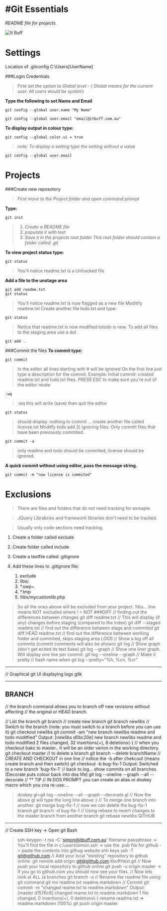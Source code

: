 #Git Essentials
==================
*README file for projects.*

![It Buff](http://www.itbuff.com.au/images/logo.png)

Settings 
========
Location of .gitconfig C:\Users\[UserName]

###Login Credentials

>_First set the option to Global level - ( Global means for the current user. All users would be system_)
  
__Type the following to set Name and Email__
	
    git config --global user.name "My Name"
	
    git config --global user.email "email@itbuff.com.au"
	
**To display output in colour type:**

    git config --global color.ui = true

>*note: To display a setting type the setting without a value*

    git config --global user.email

Projects
========
###Create new reposotory

>_First move to the Project folder and open command prompt_

**Type:**

    git init
	
>1. _Create a README file_
>2. _populate it with text_
>3. _Save it in the projects root folder_
>_This root folder should contain a folder called .git_

**To view project status type:**

    git status
	
>You'll notice readme.txt is a Untracked file

**Add a file to the unstage area**

    git add readme.txt
    git status

>You'll notice readme.txt is now flagged as a new file
>Moditify readme.txt
>Create another file todo.txt and type:

    git status
	
>Notice that readme.txt is now modified totodo is new.
>To add all files to the staging area use a dot .

    git add .

###Commit the files
**To commit type:**

    git commit

>In the editor all lines starting with # will be ignored
>On the first line just type a description for the commit.
>Example: Initial commit: created readme.txt and todo.txt files.
>*PRESS ESC* to make sure you're out of the editor mode

    :wq

>:wq this will write (save) then quit the editor

    git status

>should display: nothing to commit ...
>create another file called license.txt
>Moditfy todo add 2) ignoring files.
>Only commit files that have been previously commited.

    git commit -a

>only readme and todo should be commited, license should be ignored.

**A quick commit without using editor, pass the message string.**

    git commit -m "now license is commited"

Exclusions
==========
>There are files and folders that do not need tracking for exmaple.

>JQuery Librabries and framework libraries don't need to be tracked.

>Usually only code sections need tracking.

1. Create a folder called exclude

2. Create folder called include

3. Create a textfile called .gitignore

4. Add these lines to .gitignore file:

    1. exclude
    2. libs/*.*
    3. *.swp~
    4. *.tmp
    5. !libs/mycustomlib.php
	
>So all the ones above will be excluded from your project.
>!libs... line means NOT excluded
>where ! = NOT
###DIFF
// finding out the differences between changes
git diff readme.txt
// This will display (if any) changes before staging (compared to the index)
git diff --staged readme.txt
// find out the difference between stage and commited
git diff HEAD readme.txt
// find out the difference between working folder and commited, skips staging area
LOGS
// Show a log off all commits (commit comments will also be shown)
git log
// Show graph (don't get ecited its text base)
git log --graph
// Show one liner graph. Will display one line per commit.
git log --oneline --graph
// Make it pretty
//               hash name when
git log --pretty="%h, %cn, %cr"
****
// Graphical git UI displaying logs
gitk  
****
BRANCH
------
// the branch command allows you to branch off new revisions without affecting 
// the original or HEAD branch.

// List the branch
git branch
// create new branch
git branch newlibs
// Switch to the branch (note: you must switch to a branch before you can use it)
git checkout newlibs
git commit -am "new branch newlibs readme and todo moditfied"
Output:
[newlibs d0bc20e] new branch newlibs readme and todo moditfied
2 files changed, 32 insertions(+), 8 deletions(-)
// when you checkout bakc to master.. It will be an older verion in the working directory.
git checkout master
// to delete a branch
git branch --delete branchName
// CREATE AND CHECKOUT in one line
// notice the -b after chekcout (means create branch and then switch)
git checkout -b bug-fix-1
Output:
Switched to a new branch 'bug-fix-1'
// back to log... show commits on all branches (Decorate puts colour back into dos life)
git log --oneline --graph --all --decorate
// ** TIP
// IN DOS PROMPT you can create an alias or doskey macro which you cna re-use:...
> doskey gl=git log --oneline --all --graph --decorate
> gl
// Now the above gl will type the long line above :)
// To merge one branch into another:
git merge bug-fix-1
// now we can delete the bug-fix-1 branch
git branch -d bug-fix-1
// Using rebase to revert changes to the master branch from another branch
git rebase newlibs
GITHUB
------
// Create SSH key
-> Open git Bash
 > ssh-keygen -t rsa -C 'simon@itbuff.com.au'
> filename
> passphrase
-> You'll find the file in c:\users\simon\.ssh
-> use the .pub file for github
-> paste the contents into githug website shh keys
 > ssh -T git@github.com
 // Add your local "existing" repository to github online.
 > git remote add origin git@github.com:itbuff/test.git
 // Now push your local repository to github online
 > git push -u origin master
-> If you go to github.com you should now see your files.
// Now lets look at ALL /a branches
 > git branch -a
// Rename the readme file using git command 
 > git mv readme.txt readme.markdown
// Commit
 > git commit -m "changed reame.txt to readme.markdown"
Output:
[master d1576c6] changed reame.txt to readme.markdown
1 file changed, 0 insertions(+), 0 deletions(-)
rename readme.txt => readme.markdown (100%)
 > git push origin master
